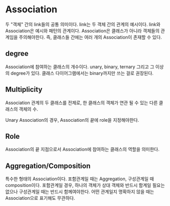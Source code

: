 
# Association
두 "객체" 간의 link들의 공통 의미이다.
link는 두 객체 간의 관계의 예시이다.
link와 Association은 예시와 패턴의 관계이다.
Association은 클래스가 아니라 객체들의 관계임을 주의해야한다.
즉, 클래스들 간에는 여러 개의 Association이 존재할 수 있다.

## degree
Association에 참여하는 클래스의 개수이다.
unary, binary, ternary 그리고 그 이상의 degree가 있다.
클래스 다이어그램에서는 binary까지만 쓰는 걸로 권장된다.

## Multiplicity
Association 관계의 두 클래스를 전제로, 한 클래스의 객체가 연관 될 수 있는 다른 클래스의 객체의 수.

Unary Association의 경우, Association의 끝에 role을 지정해야한다.

## Role
Association의 끝 지점으로서 Association에 참여하는 클래스의 역할을 의미한다.

## Aggregation/Composition
특수한 형태의 Association이다. 포함관계일 때는 Aggregation, 구성관계일 때 composition이다.
포함관계일 경우, 하나의 객체가 상대 객체와 반드시 함계일 필요는 없으나 구성관계일 때는 반드시 함께여야한다.
어떤 관계일지 명확하지 않을 때는 Association으로 표기해도 무관하다.

